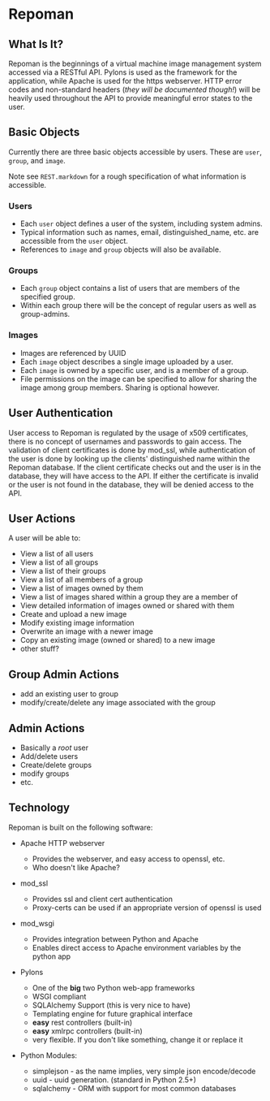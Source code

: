 # Repoman

## What Is It?
Repoman is the beginnings of a virtual machine image management system accessed
via a RESTful API.  Pylons is used as the framework for the application, while Apache
is used for the https webserver.   HTTP error codes and non-standard headers (*they will be documented though!*)
will be heavily used throughout the API to provide meaningful error states to the user.

## Basic Objects
Currently there are three basic objects accessible by users.  These
are `user`, `group`, and `image`.

Note see `REST.markdown` for a rough specification of what information is accessible.

### Users
* Each `user` object defines a user of the system, including system admins.
* Typical information such as names, email, distinguished_name, etc. are accessible
from the `user` object.
* References to `image` and `group` objects will also be
available.

### Groups
* Each `group` object contains a list of users that are members of the specified group.
* Within each group there will be the concept of regular users as well as group-admins.

### Images
* Images are referenced by UUID
* Each `image` object describes a single image uploaded by a user.
* Each `image` is owned by a specific user, and is a member of a group.
* File permissions on the image can be specified to allow for sharing the image
among group members.  Sharing is optional however.


## User Authentication
User access to Repoman is regulated by the usage of x509 certificates, there is
no concept of usernames and passwords to gain access.  The validation of client
certificates is done by mod_ssl, while authentication of the user is done by
looking up the clients' distinguished name within the Repoman database.  If the
client certificate checks out and the user is in the database, they will have
access to the API.  If either the certificate is invalid or the user is not found
in the database, they will be denied access to the API.


## User Actions
A user will be able to:

* View a list of all users
* View a list of all groups
* View a list of their groups
* View a list of all members of a group
* View a list of images owned by them
* View a list of images shared within a group they are a member of
* View detailed information of images owned or shared with them
* Create and upload a new image
* Modify existing image information
* Overwrite an image with a newer image
* Copy an existing image (owned or shared) to a new image
* other stuff?

## Group Admin Actions
* add an existing user to group
* modify/create/delete any image associated with the group

## Admin Actions
* Basically a *root* user
* Add/delete users
* Create/delete groups
* modify groups
* etc.


## Technology
Repoman is built on the following software:

* Apache HTTP webserver
  * Provides the webserver, and easy access to openssl, etc.
  * Who doesn't like Apache?
* mod_ssl
  * Provides ssl and client cert authentication
  * Proxy-certs can be used if an appropriate version of openssl is used
* mod_wsgi
  * Provides integration between Python and Apache
  * Enables direct access to Apache environment variables by the python app

* Pylons
  * One of the **big** two Python web-app frameworks
  * WSGI compliant
  * SQLAlchemy Support (this is very nice to have)
  * Templating engine for future graphical interface
  * **easy** rest controllers (built-in)
  * **easy** xmlrpc controllers (built-in)
  * very flexible.  If you don't like something, change it or replace it

* Python Modules:
  * simplejson - as the name implies, very simple json encode/decode
  * uuid - uuid generation.  (standard in Python 2.5+)
  * sqlalchemy - ORM with support for most common databases

